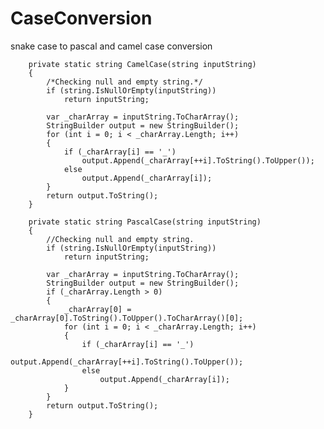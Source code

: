 # CaseConversion
snake case to pascal and camel case conversion
  
        private static string CamelCase(string inputString)
        {
            /*Checking null and empty string.*/
            if (string.IsNullOrEmpty(inputString))
                return inputString;

            var _charArray = inputString.ToCharArray();
            StringBuilder output = new StringBuilder();
            for (int i = 0; i < _charArray.Length; i++)
            {
                if (_charArray[i] == '_')
                    output.Append(_charArray[++i].ToString().ToUpper());
                else
                    output.Append(_charArray[i]);
            }
            return output.ToString();
        }

        private static string PascalCase(string inputString)
        {
            //Checking null and empty string.
            if (string.IsNullOrEmpty(inputString))
                return inputString;

            var _charArray = inputString.ToCharArray();
            StringBuilder output = new StringBuilder();
            if (_charArray.Length > 0)
            {
                _charArray[0] = _charArray[0].ToString().ToUpper().ToCharArray()[0];
                for (int i = 0; i < _charArray.Length; i++)
                {
                    if (_charArray[i] == '_')
                        output.Append(_charArray[++i].ToString().ToUpper());
                    else
                        output.Append(_charArray[i]);
                }
            }
            return output.ToString();
        }
